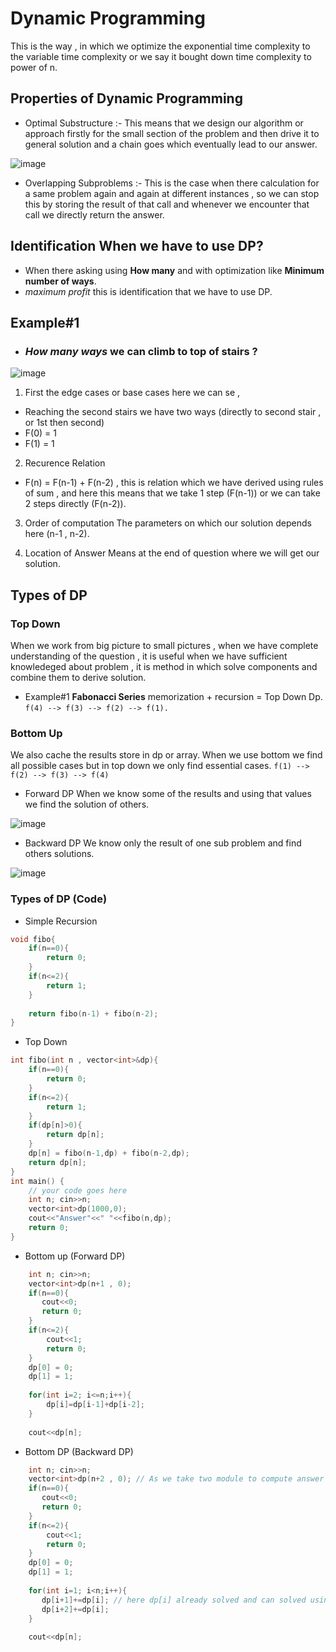 # Dynamic Programming
This is the way , in which we optimize the exponential time complexity to the variable time complexity or we say it bought down time complexity to power of n.

## Properties of Dynamic Programming
- Optimal Substructure :- This means that we design our algorithm or approach firstly for the small section of the problem and then drive it to general solution and a chain goes which eventually lead to our answer.

![image](https://user-images.githubusercontent.com/86917304/190854233-004d34ac-30bb-440a-860b-e95b63d217c5.png)

- Overlapping Subproblems :- This is the case when there calculation for a same problem again and again at different instances , so we can stop this by storing the result of that call and whenever we encounter that call we directly return the answer.

## Identification When we have to use DP?
- When there asking using **How many** and with optimization like **Minimum number of ways**.
- *maximum profit* this is identification that we have to use DP.

## Example#1

- ### _How many ways_ we can climb to top of stairs ? 
![image](https://user-images.githubusercontent.com/86917304/190854429-52d09e5b-f92b-4527-b3c0-7923a565663a.png)

1. First the edge cases or base cases
here we can se , 
- Reaching the second stairs we have two ways (directly to second stair , or 1st then second)
- F(0) = 1
- F(1) = 1

2. Recurence Relation
- F(n) = F(n-1) + F(n-2) , this is relation which we have derived using rules of sum , and here this means that we take 1 step (F(n-1)) or we can take 2 steps directly (F(n-2)).

3. Order of computation
The parameters on which our solution depends here (n-1 , n-2).

4. Location of Answer
Means at the end of question where we will get our solution.

## Types of DP

### Top Down
When we work from big picture to small pictures , when we have complete understanding of the question , it is useful when we have sufficient knowledeged about problem , it is method in which solve components and combine them to derive solution.

- Example#1
**Fabonacci Series**
memorization + recursion = Top Down Dp.
`f(4) --> f(3) --> f(2) --> f(1).`

### Bottom Up
We also cache the results store in dp or array.
When we use bottom we find all possible cases but in top down we only find essential cases.
`f(1) --> f(2) --> f(3) --> f(4)`

- Forward DP
When we know some of the results and using that values we find the solution of others.

![image](https://user-images.githubusercontent.com/86917304/190857265-87302abd-51e8-42ee-a8e2-36bd0f7bddde.png)

- Backward DP
We know only the result of one sub problem and find others solutions.

![image](https://user-images.githubusercontent.com/86917304/190857309-bd454b4a-979a-482c-937b-ba3c062c79c5.png)

### Types of DP (Code)

- Simple Recursion
```cpp
void fibo{
    if(n==0){
        return 0;
    }
    if(n<=2){
        return 1;
    }
    
    return fibo(n-1) + fibo(n-2);
}
```
- Top Down
```cpp
int fibo(int n , vector<int>&dp){
    if(n==0){
        return 0;
    }
    if(n<=2){
        return 1;
    }
    if(dp[n]>0){
        return dp[n];
    }
    dp[n] = fibo(n-1,dp) + fibo(n-2,dp);
    return dp[n];
}
int main() {
	// your code goes here
	int n; cin>>n;
	vector<int>dp(1000,0);
	cout<<"Answer"<<" "<<fibo(n,dp);
	return 0;
}
```

- Bottom up (Forward DP)

```cpp
	int n; cin>>n; 
	vector<int>dp(n+1 , 0);
	if(n==0){
	   cout<<0;
	   return 0;
	}
	if(n<=2){
	    cout<<1;
	    return 0;
	}
	dp[0] = 0;
	dp[1] = 1;
	
	for(int i=2; i<=n;i++){
	    dp[i]=dp[i-1]+dp[i-2];
	}
	
	cout<<dp[n];
```

- Bottom DP (Backward DP)

```cpp
	int n; cin>>n; 
	vector<int>dp(n+2 , 0); // As we take two module to compute answer
	if(n==0){
	   cout<<0;
	   return 0;
	}
	if(n<=2){
	    cout<<1;
	    return 0;
	}
	dp[0] = 0;
	dp[1] = 1;
	
	for(int i=1; i<n;i++){
	   dp[i+1]+=dp[i]; // here dp[i] already solved and can solved using find the solutions for others.
	   dp[i+2]+=dp[i];
	}
	
	cout<<dp[n];
```







